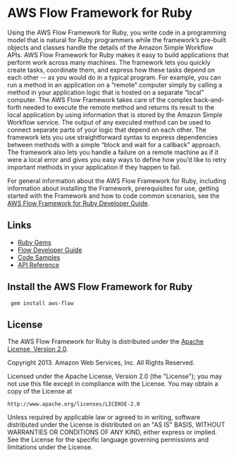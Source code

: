 # AWS Flow Framework for Ruby

Using the AWS Flow Framework for Ruby, you write code in a programming model that is natural for Ruby programmers while the framework’s pre-built objects and classes handle the details of the Amazon Simple Workflow APIs. AWS Flow Framework for Ruby makes it easy to build applications that perform work across many machines. The framework lets you quickly create tasks, coordinate them, and express how these tasks depend on each other -- as you would do in a typical program. For example, you can run a method in an application on a “remote” computer simply by calling a method in your application logic that is hosted on a separate “local” computer.  The AWS Flow Framework takes care of the complex back-and-forth needed to execute the remote method and returns its result to the local application by using information that is stored by the Amazon Simple Workflow service. The output of any executed method can be used to connect separate parts of your logic that depend on each other. The framework lets you use straightforward syntax to express dependencies between methods with a simple “block and wait for a callback” approach.  The framework also lets you handle a failure on a remote machine as if it were a local error and gives you easy ways to define how you’d like to retry important methods in your application if they happen to fail.


For general information about the AWS Flow Framework for Ruby, including information about installing the Framework, prerequisites for use, getting started with the Framework and how to code common scenarios, see the [AWS Flow Framework for Ruby Developer Guide](http://docs.aws.amazon.com/amazonswf/latest/awsrbflowguide/).


## Links

* [Ruby Gems](http://rubygems.org/gems/aws-flow)
* [Flow Developer Guide](http://docs.aws.amazon.com/amazonswf/latest/awsrbflowguide/)
* [Code Samples](http://aws.amazon.com/code/Amazon-SWF/3015904745387737)
* [API Reference](http://docs.aws.amazon.com/amazonswf/latest/awsrbflowapi/)

## Install the AWS Flow Framework for Ruby

     gem install aws-flow

## License

The AWS Flow Framework for Ruby is distributed under the
[Apache License, Version 2.0](http://www.apache.org/licenses/LICENSE-2.0).

Copyright 2013. Amazon Web Services, Inc. All Rights Reserved.

Licensed under the Apache License, Version 2.0 (the "License");
you may not use this file except in compliance with the License.
You may obtain a copy of the License at

    http://www.apache.org/licenses/LICENSE-2.0

Unless required by applicable law or agreed to in writing, software
distributed under the License is distributed on an "AS IS" BASIS,
WITHOUT WARRANTIES OR CONDITIONS OF ANY KIND, either express or implied.
See the License for the specific language governing permissions and
limitations under the License.

[aws-sdk-ruby]: http://aws.amazon.com/sdkforruby/
